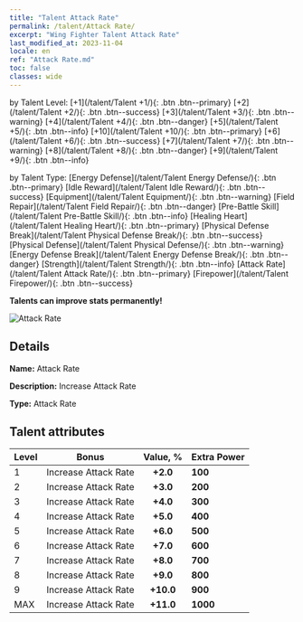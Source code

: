 ```yaml
---
title: "Talent Attack Rate"
permalink: /talent/Attack Rate/
excerpt: "Wing Fighter Talent Attack Rate"
last_modified_at: 2023-11-04
locale: en
ref: "Attack Rate.md"
toc: false
classes: wide
---
```




  by Talent Level:  [+1](/talent/Talent +1/){: .btn .btn--primary}   [+2](/talent/Talent +2/){: .btn .btn--success}   [+3](/talent/Talent +3/){: .btn .btn--warning}   [+4](/talent/Talent +4/){: .btn .btn--danger}   [+5](/talent/Talent +5/){: .btn .btn--info}   [+10](/talent/Talent +10/){: .btn .btn--primary}   [+6](/talent/Talent +6/){: .btn .btn--success}   [+7](/talent/Talent +7/){: .btn .btn--warning}   [+8](/talent/Talent +8/){: .btn .btn--danger}   [+9](/talent/Talent +9/){: .btn .btn--info} 

  by Talent Type:  [Energy Defense](/talent/Talent Energy Defense/){: .btn .btn--primary}   [Idle Reward](/talent/Talent Idle Reward/){: .btn .btn--success}   [Equipment](/talent/Talent Equipment/){: .btn .btn--warning}   [Field Repair](/talent/Talent Field Repair/){: .btn .btn--danger}   [Pre-Battle Skill](/talent/Talent Pre-Battle Skill/){: .btn .btn--info}   [Healing Heart](/talent/Talent Healing Heart/){: .btn .btn--primary}   [Physical Defense Break](/talent/Talent Physical Defense Break/){: .btn .btn--success}   [Physical Defense](/talent/Talent Physical Defense/){: .btn .btn--warning}   [Energy Defense Break](/talent/Talent Energy Defense Break/){: .btn .btn--danger}   [Strength](/talent/Talent Strength/){: .btn .btn--info}   [Attack Rate](/talent/Talent Attack Rate/){: .btn .btn--primary}   [Firepower](/talent/Talent Firepower/){: .btn .btn--success} 

  **Talents can improve stats permanently!**

 ![Attack Rate](/images/talent/Talent_4.png)

## Details

 **Name:** Attack Rate 

 **Description:** Increase Attack Rate 

 **Type:** Attack Rate 

## Talent attributes

  |  Level |     Bonus     |   Value, %   | Extra Power |
  |:-------|:-------------:|:---------:|:---------|
  | 1  | Increase Attack Rate  | **+2.0**  | **100** |
  | 2  | Increase Attack Rate  | **+3.0**  | **200** |
  | 3  | Increase Attack Rate  | **+4.0**  | **300** |
  | 4  | Increase Attack Rate  | **+5.0**  | **400** |
  | 5  | Increase Attack Rate  | **+6.0**  | **500** |
  | 6  | Increase Attack Rate  | **+7.0**  | **600** |
  | 7  | Increase Attack Rate  | **+8.0**  | **700** |
  | 8  | Increase Attack Rate  | **+9.0**  | **800** |
  | 9  | Increase Attack Rate  | **+10.0**  | **900** |
  | MAX  | Increase Attack Rate  | **+11.0**  | **1000** |


